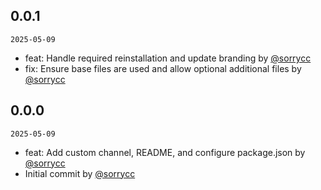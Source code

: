 ## 0.0.1

`2025-05-09`

- feat: Handle required reinstallation and update branding by [@sorrycc](https://github.com/sorrycc)
- fix: Ensure base files are used and allow optional additional files by [@sorrycc](https://github.com/sorrycc)


## 0.0.0

`2025-05-09`

- feat: Add custom channel, README, and configure package.json by [@sorrycc](https://github.com/sorrycc)
- Initial commit by [@sorrycc](https://github.com/sorrycc)



